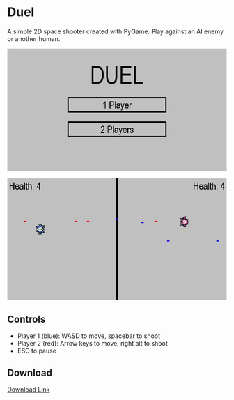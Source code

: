 # Duel
A simple 2D space shooter created with PyGame. Play against an AI enemy or another human.

![](images/mainmenu.jpg)

![](images/ingame.jpg)

## Controls
- Player 1 (blue): WASD to move, spacebar to shoot
- Player 2 (red): Arrow keys to move, right alt to shoot
- ESC to pause

## Download
[Download Link](https://github.com/justinwon777/duel/releases/)